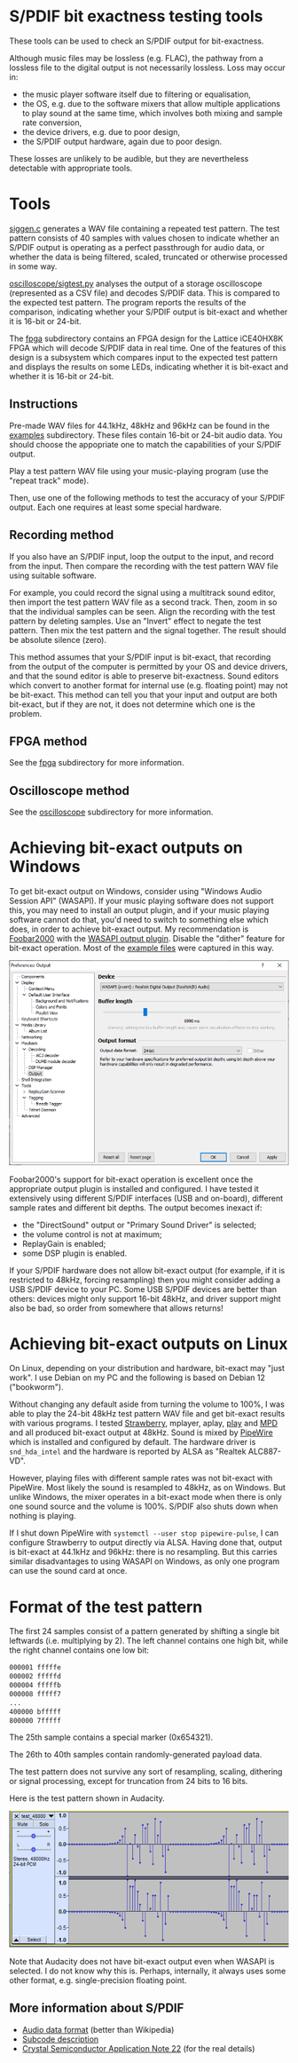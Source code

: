 
S/PDIF bit exactness testing tools
==================================

These tools can be used to check an S/PDIF output for bit-exactness.

Although music files may be lossless (e.g. FLAC), the pathway from a lossless file
to the digital output is not necessarily lossless. Loss may occur in:

- the music player software itself due to filtering or equalisation,
- the OS, e.g. due to the software mixers that allow multiple applications to play
  sound at the same time, which involves both mixing and sample rate conversion,
- the device drivers, e.g. due to poor design,
- the S/PDIF output hardware, again due to poor design.

These losses are unlikely to be audible, but they are nevertheless detectable
with appropriate tools.

Tools
=====

[siggen.c](siggen.c) generates a WAV file containing a repeated test
pattern. The test pattern consists of 40 samples with values chosen
to indicate whether an S/PDIF output is operating as a perfect passthrough
for audio data, or whether the data is being filtered, scaled, truncated
or otherwise processed in some way.

[oscilloscope/sigtest.py](sigtest.py) analyses the output of a storage oscilloscope
(represented as a CSV file) and decodes S/PDIF data. This is compared to
the expected test pattern. The program reports the results of the comparison,
indicating whether your S/PDIF output is bit-exact and whether it is 16-bit or 24-bit.

The [fpga](fpga) subdirectory contains an FPGA design for the Lattice
iCE40HX8K FPGA which will decode S/PDIF data in real time. One of the features
of this design is a subsystem which compares input to the expected test pattern
and displays the results on some LEDs, indicating whether it is 
bit-exact and whether it is 16-bit or 24-bit.


Instructions
------------

Pre-made WAV files for 44.1kHz, 48kHz and 96kHz can be found in the [examples](examples)
subdirectory. These files contain 16-bit or 24-bit audio data. You should
choose the appopriate one to match the capabilities of your S/PDIF output.

Play a test pattern WAV file using your music-playing program (use the "repeat track" mode).

Then, use one of the following methods to test the accuracy of your S/PDIF output.
Each one requires at least some special hardware.

Recording method
----------------

If you also have an S/PDIF input, loop the output to the input, and record from the
input. Then compare the recording with the test pattern WAV file using suitable
software.

For example, you could record the signal using a multitrack sound editor, then import the test pattern
WAV file as a second track. Then, zoom in so that the individual samples can be seen. Align the recording
with the test pattern by deleting samples. Use an "Invert" effect to negate the
test pattern. Then mix the test pattern and the signal together. The result should be
absolute silence (zero).

This method assumes that your S/PDIF input is bit-exact, that recording from the
output of the computer is permitted by your OS and device drivers, and that the
sound editor is able to preserve bit-exactness. Sound editors which convert to another
format for internal use (e.g. floating point) may not be bit-exact. This
method can tell you that your input and output are both bit-exact, but if they are
not, it does not determine which one is the problem.


FPGA method
-----------

See the [fpga](fpga) subdirectory for more information.


Oscilloscope method
-------------------

See the [oscilloscope](oscilloscope) subdirectory for more information.


Achieving bit-exact outputs on Windows
======================================

To get bit-exact output on Windows, consider using "Windows Audio Session API" (WASAPI).
If your music
playing software does not support this, you may need to install an output plugin, and if your
music playing software cannot do that, you'd need to switch to something else
which does, in order to achieve bit-exact output. My recommendation is
[Foobar2000](https://www.foobar2000.org/) with the
[WASAPI output plugin](https://www.foobar2000.org/components/view/foo_out_wasapi).
Disable the "dither" feature for bit-exact operation. Most of the
[example files](examples) were captured in this way.

![Foobar2000 WASAPI output configuration](/img/wasapi_24_bit.png)

Foobar2000's support for bit-exact operation is excellent once the appropriate output plugin is
installed and configured.
I have tested it extensively using different S/PDIF interfaces (USB and on-board),
different sample rates and different bit depths. The output becomes inexact if:

- the "DirectSound" output or "Primary Sound Driver" is selected;
- the volume control is not at maximum;
- ReplayGain is enabled;
- some DSP plugin is enabled.

If your S/PDIF hardware does not allow bit-exact output (for example, if it is restricted
to 48kHz, forcing resampling) then you might consider adding a USB S/PDIF device to your PC.
Some USB S/PDIF devices are better than others: devices might only support 16-bit 48kHz,
and driver support might also be bad, so order from somewhere that allows returns!

Achieving bit-exact outputs on Linux
====================================

On Linux, depending on your distribution and hardware, bit-exact may "just work". I use Debian
on my PC and the following is based on Debian 12 ("bookworm").

Without changing any default aside from turning the volume to 100%, I was able to play the 24-bit 48kHz test pattern WAV file
and get bit-exact results with various programs. I tested [Strawberry](https://www.strawberrymusicplayer.org/),
mplayer, aplay, [play](https://en.wikipedia.org/wiki/SoX)
and [MPD](https://www.musicpd.org/) and
all produced bit-exact output at 48kHz. Sound is mixed by [PipeWire](https://pipewire.org/) which is
installed and configured by default. The hardware driver is 
`snd_hda_intel` and the hardware is reported by ALSA as "Realtek ALC887-VD".

However, playing files with different sample rates was not bit-exact with PipeWire. Most likely the
sound is resampled to 48kHz, as on Windows. But unlike Windows, the mixer operates in a bit-exact
mode when there is only one sound source and the volume is 100%. S/PDIF also shuts down when nothing is playing.

If I shut down PipeWire with `systemctl --user stop pipewire-pulse`, I can configure Strawberry to
output directly via ALSA. Having done that, output is bit-exact at 44.1kHz and 96kHz: there is no resampling. 
But this carries similar disadvantages to using WASAPI on Windows, as only one program
can use the sound card at once.


Format of the test pattern
==========================

The first 24 samples consist of a pattern generated by shifting a single bit leftwards (i.e.
multiplying by 2). The left channel contains one high bit, while the right channel contains
one low bit:

    000001 fffffe
    000002 fffffd
    000004 fffffb
    000008 fffff7
    ...
    400000 bfffff
    800000 7fffff

The 25th sample contains a special marker (0x654321).

The 26th to 40th samples contain randomly-generated payload data.

The test pattern does not survive any sort of resampling, scaling, dithering
or signal processing, except for truncation from 24 bits to 16 bits.

Here is the test pattern shown in Audacity.

![Audacity screenshot](/img/wav.png)

Note that Audacity does not have
bit-exact output even when WASAPI is selected. I do not know why this is. Perhaps, internally,
it always uses some other format, e.g. single-precision floating point.


More information about S/PDIF
-----------------------------

- [Audio data format](http://www.hardwarebook.info/S/PDIF) (better than Wikipedia)
- [Subcode description](https://www.minidisc.org/spdif_c_channel.html)
- [Crystal Semiconductor Application Note 22](https://www.minidisc.org/manuals/an22.pdf) (for the
  real details)


